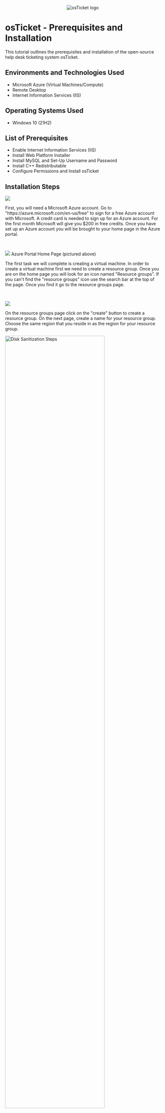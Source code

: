 <p align="center">
<img src="https://i.imgur.com/Clzj7Xs.png" alt="osTicket logo"/>
</p>

<h1>osTicket - Prerequisites and Installation</h1>
This tutorial outlines the prerequisites and installation of the open-source help desk ticketing system osTicket.<br />


<h2>Environments and Technologies Used</h2>

- Microsoft Azure (Virtual Machines/Compute)
- Remote Desktop
- Internet Information Services (IIS)

<h2>Operating Systems Used </h2>

- Windows 10</b> (21H2)

<h2>List of Prerequisites</h2>

- Enable Internet Information Services (IIS)
- Install Web Platform Installer
- Install MySQL and Set-Up Username and Password
- Install C++ Redistributable
- Configure Permissions and Install osTicket

<h2>Installation Steps</h2>

<p>
<img src="https://github.com/bpatman/osticket-prereqs/assets/163812703/f82c080c-ba16-4cf6-a1d5-d86726dde73a"/>
</p>
<p>
First, you will need a Microsoft Azure account. Go to "https://azure.microsoft.com/en-us/free" to sign for a free Azure account with Microsoft.  A credit card is needed to sign up for an Azure account.  For the first month Microsoft will give you $200 in free credits. Once you have set up an Azure account you will be brought to your home page in the Azure portal.  
</p>
<br />

<p>
<img src= "https://github.com/bpatman/osticket-prereqs/assets/163812703/f1643782-e61d-4417-89ce-c2a064acb058"/>
  Azure Portal Home Page (pictured above)
</p>

The first task we will complete is creating a virtual machine.  In order to create a virtual machine first we need to create a resource group.  Once you are on the home page you will look for an icon named "Resource groups".  If you can't find the "resource groups" icon use the search bar at the top of the page.  Once you find it go to the resource groups page.
</p>
<br />
<p>
<img src="https://github.com/bpatman/osticket-prereqs/assets/163812703/5959a646-5c8c-4c76-9350-97a23eaa9c67" />
</p>
<p>
On the resource groups page click on the "create" button to create a resource group.  On the next page, create a name for your resource group.  Choose the same region that you reside in as the region for your resource group.
</p>
<p>
<img src="https://i.imgur.com/DJmEXEB.png" height="80%" width="80%" alt="Disk Sanitization Steps"/>
</p>

<p>
Lorem ipsum dolor sit amet, consectetur adipiscing elit, sed do eiusmod tempor incididunt ut labore et dolore magna aliqua. Ut enim ad minim veniam, quis nostrud exercitation ullamco laboris nisi ut aliquip ex ea commodo consequat. Duis aute irure dolor in reprehenderit in voluptate velit esse cillum dolore eu fugiat nulla pariatur.
</p>
<br />
# osticket-prereqs
